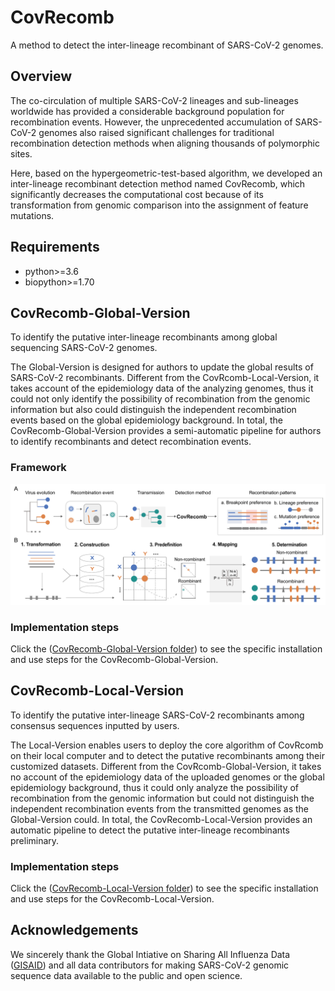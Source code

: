 # CovRecomb
A method to detect the inter-lineage recombinant of SARS-CoV-2 genomes.


## Overview
The co-circulation of multiple SARS-CoV-2 lineages and sub-lineages worldwide has provided a considerable background population for recombination events. However, the unprecedented accumulation of SARS-CoV-2 genomes also raised significant challenges for traditional recombination detection methods when aligning thousands of polymorphic sites.

Here, based on the hypergeometric-test-based algorithm, we developed an inter-lineage recombinant detection method named CovRecomb, which significantly decreases the computational cost because of its transformation from genomic comparison into the assignment of feature mutations.


## Requirements
  - python>=3.6
  - biopython>=1.70


## CovRecomb-Global-Version
To identify the putative inter-lineage recombinants among global sequencing SARS-CoV-2 genomes.

The Global-Version is designed for authors to update the global results of SARS-CoV-2 recombinants. Different from the CovRcomb-Local-Version, it takes account of the epidemiology data of the analyzing genomes, thus it could not only identify the possibility of recombination from the genomic information but also could distinguish the independent recombination events based on the global epidemiology background. In total, the CovRecomb-Global-Version provides a semi-automatic pipeline for authors to identify recombinants and detect recombination events.


### Framework
<img src="img/framework.png"/>

### Implementation steps
Click the ([CovRecomb-Global-Version folder](https://github.com/wuaipinglab/CovRecomb/tree/main/CovRecomb-Global-Version)) to see the specific installation and use steps for the CovRecomb-Global-Version.


## CovRecomb-Local-Version
To identify the putative inter-lineage SARS-CoV-2 recombinants among consensus sequences inputted by users.

The Local-Version enables users to deploy the core algorithm of CovRcomb on their local computer and to detect the putative recombinants among their customized datasets. Different from the CovRcomb-Global-Version, it takes no account of the epidemiology data of the uploaded genomes or the global epidemiology background, thus it could only analyze the possibility of recombination from the genomic information but could not distinguish the independent recombination events from the transmitted genomes as the Global-Version could. In total, the CovRecomb-Local-Version provides an automatic pipeline to detect the putative inter-lineage recombinants preliminary.

### Implementation steps
Click the ([CovRecomb-Local-Version folder](https://github.com/wuaipinglab/CovRecomb/tree/main/CovRecomb-Local-Version)) to see the specific installation and use steps for the CovRecomb-Local-Version.


## Acknowledgements
We sincerely thank the Global Intiative on Sharing All Influenza Data ([GISAID](https://www.gisaid.org/)) and all data contributors for making SARS-CoV-2 genomic sequence data available to the public and open science.
